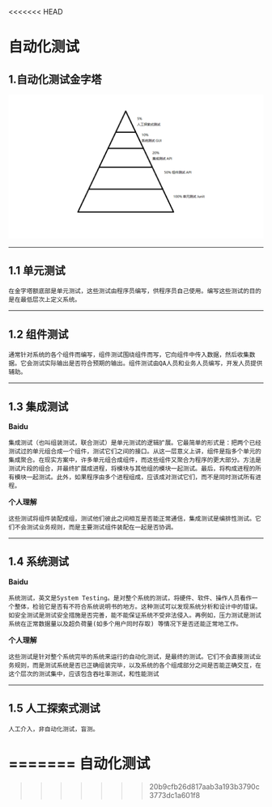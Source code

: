 <<<<<<< HEAD
# 自动化测试

## 1.自动化测试金字塔
![](./assects/test.png)

---

## 1.1 单元测试
    在金字塔额底部是单元测试，这些测试由程序员编写，供程序员自己使用。编写这些测试的目的是在最低层次上定义系统。

---
## 1.2 组件测试
    通常针对系统的各个组件而编写，组件测试围绕组件而写，它向组件中传入数据，然后收集数据。它会测试实际输出是否符合预期的输出。组件测试由QA人员和业务人员编写，开发人员提供辅助。
---
## 1.3 集成测试
 **Baidu**
   
    集成测试（也叫组装测试，联合测试）是单元测试的逻辑扩展。它最简单的形式是：把两个已经测试过的单元组合成一个组件，测试它们之间的接口。从这一层意义上讲，组件是指多个单元的集成聚合。在现实方案中，许多单元组合成组件，而这些组件又聚合为程序的更大部分。方法是测试片段的组合，并最终扩展成进程，将模块与其他组的模块一起测试。最后，将构成进程的所有模块一起测试。此外，如果程序由多个进程组成，应该成对测试它们，而不是同时测试所有进程。
**个人理解**
    
    这些测试将组件装配成组，测试他们彼此之间相互是否能正常通信，集成测试是编排性测试。它们不会测试业务规则，而是主要测试组件装配在一起是否协调。

---
## 1.4 系统测试
 **Baidu**

    系统测试，英文是System Testing。是对整个系统的测试，将硬件、软件、操作人员看作一个整体，检验它是否有不符合系统说明书的地方。这种测试可以发现系统分析和设计中的错误。如安全测试是测试安全措施是否完善，能不能保证系统不受非法侵入。再例如，压力测试是测试系统在正常数据量以及超负荷量(如多个用户同时存取) 等情况下是否还能正常地工作。
**个人理解**

    这些测试是针对整个系统完毕的系统来运行的自动化测试，是最终的测试。它们不会直接测试业务规则，而是测试系统是否已正确组装完毕，以及系统的各个组成部分之间是否能正确交互，在这个层次的测试集中，应该包含吞吐率测试，和性能测试


---
## 1.5 人工探索式测试
    人工介入，非自动化测试，盲测。
=======
自动化测试
=========

>>>>>>> 20b9cfb26d817aab3a193b3790c3773dc1a601f8
